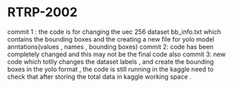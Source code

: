 # RTRP-2002
commit 1 :
    the code is for changing the uec 256 dataset bb_info.txt which contains the bounding boxes and the creating a new file for yolo model anntations(values , names , bounding boxes)
commit 2:
    code has been completely changed and this may not be the final code also
commit 3:
    new code which totlly changes the dataset labels , and create the bounding boxes in the yolo format , the code is still running in the kaggle need to check that after storing the total data in kaggle working space .